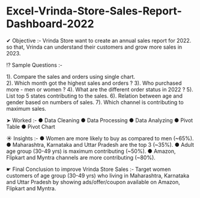# Excel-Vrinda-Store-Sales-Report-Dashboard-2022
✔ Objective :-
Vrinda Store want to create an annual sales report for 2022. so that, Vrinda can understand their customers and grow more sales in 2023.

⁉ Sample Questions :-

1). Compare the sales and orders using single chart.<br>
2). Which month got the highest sales and orders ?
3). Who purchased more - men or women ?
4). What are the different order status in 2022 ?
5). List top 5 states contributing to the sales.
6). Relation between age and gender based on numbers of sales.
7). Which channel is contributing to maximum sales.

➤ Worked :-
● Data Cleaning 
● Data Processing
● Data Analyzing
● Pivot Table
● Pivot Chart 

☀ Insights :-
● Women are more likely to buy as compared to men (~65%).
● Maharashtra, Karnataka and Uttar Pradesh are the top 3 (~35%).
● Adult age group (30-49 yrs) is maximum contributing (~50%).
● Amazon, Flipkart and Myntra channels are more contributing (~80%).

☛ Final Conclusion to improve Vrinda Store Sales :-
Target women customers of age group (30-49 yrs) who living in Maharashtra, Karnataka and Uttar Pradesh by showing ads/offer/coupon available on Amazon, Flipkart and Myntra.

